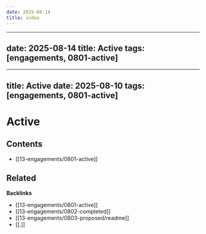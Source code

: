 ```yaml
---
date: 2025-08-14
title: index
---
```

---
date: 2025-08-14
title: Active
tags: [engagements, 0801-active]
---
---
title: Active
date: 2025-08-10
tags: [engagements, 0801-active]
---
# Active

<!-- AUTO-TOC:START -->

## Contents
- [[13-engagements/0801-active]]

<!-- AUTO-TOC:END -->

<!-- RELATED:START -->

## Related
**Backlinks**
- [[13-engagements/0801-active]]
- [[13-engagements/0802-completed]]
- [[13-engagements/0803-proposed/readme]]
- [[.]]

<!-- RELATED:END -->